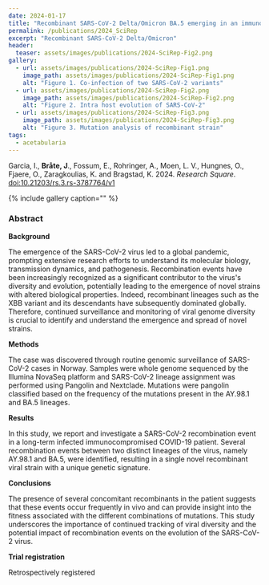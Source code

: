 ```yaml
---
date: 2024-01-17
title: "Recombinant SARS-CoV-2 Delta/Omicron BA.5 emerging in an immunocompromised long-term infected COVID-19 patient"
permalink: /publications/2024_SciRep
excerpt: "Recombinant SARS-CoV-2 Delta/Omicron"
header:
  teaser: assets/images/publications/2024-SciRep-Fig2.png
gallery:
  - url: assets/images/publications/2024-SciRep-Fig1.png
    image_path: assets/images/publications/2024-SciRep-Fig1.png
    alt: "Figure 1. Co-infection of two SARS-CoV-2 variants"
  - url: assets/images/publications/2024-SciRep-Fig2.png
    image_path: assets/images/publications/2024-SciRep-Fig2.png
    alt: "Figure 2. Intra host evolution of SARS-CoV-2"
  - url: assets/images/publications/2024-SciRep-Fig3.png
    image_path: assets/images/publications/2024-SciRep-Fig3.png
    alt: "Figure 3. Mutation analysis of recombinant strain"
tags:
  - acetabularia
---
```


Garcia, I., **Bråte, J**., Fossum, E., Rohringer, A., Moen, L. V., Hungnes, O., Fjaere, O., Zaragkoulias, K. and Bragstad, K. 2024. *Research Square*. [doi:10.21203/rs.3.rs-3787764/v1](https://www.researchsquare.com/article/rs-3787764/v1)

{% include gallery caption="" %}


<h3>Abstract</h3>

**Background**  

The emergence of the SARS-CoV-2 virus led to a global pandemic, prompting extensive research efforts to understand its molecular biology, transmission dynamics, and pathogenesis. Recombination events have been increasingly recognized as a significant contributor to the virus's diversity and evolution, potentially leading to the emergence of novel strains with altered biological properties. Indeed, recombinant lineages such as the XBB variant and its descendants have subsequently dominated globally. Therefore, continued surveillance and monitoring of viral genome diversity is crucial to identify and understand the emergence and spread of novel strains.

**Methods**

The case was discovered through routine genomic surveillance of SARS-CoV-2 cases in Norway. Samples were whole genome sequenced by the Illumina NovaSeq platform and SARS-CoV-2 lineage assignment was performed using Pangolin and Nextclade. Mutations were pangolin classified based on the frequency of the mutations present in the AY.98.1 and BA.5 lineages.

**Results**

In this study, we report and investigate a SARS-CoV-2 recombination event in a long-term infected immunocompromised COVID-19 patient. Several recombination events between two distinct lineages of the virus, namely AY.98.1 and BA.5, were identified, resulting in a single novel recombinant viral strain with a unique genetic signature.

**Conclusions**

The presence of several concomitant recombinants in the patient suggests that these events occur frequently in vivo and can provide insight into the fitness associated with the different combinations of mutations. This study underscores the importance of continued tracking of viral diversity and the potential impact of recombination events on the evolution of the SARS-CoV-2 virus.

**Trial registration**

Retrospectively registered

